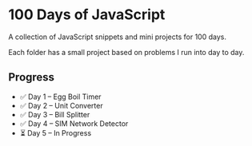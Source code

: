# 100 Days of JavaScript

A collection of JavaScript snippets and mini projects for 100 days.

Each folder has a small project based on problems I run into day to day.

## Progress
- ✅ Day 1 – Egg Boil Timer
- ✅ Day 2 – Unit Converter
- ✅ Day 3 – Bill Splitter
- ✅ Day 4 – SIM Network Detector
- ⏳ Day 5 – In Progress




